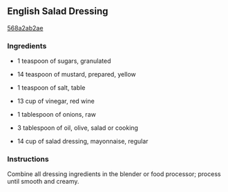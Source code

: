 ## English Salad Dressing

[568a2ab2ae](http://www.food.com/recipe/english-salad-dressing-430177)

### Ingredients

 - 1 teaspoon of sugars, granulated

 - 14 teaspoon of mustard, prepared, yellow

 - 1 teaspoon of salt, table

 - 13 cup of vinegar, red wine

 - 1 tablespoon of onions, raw

 - 3 tablespoon of oil, olive, salad or cooking

 - 14 cup of salad dressing, mayonnaise, regular

### Instructions

Combine all dressing ingredients in the blender or food processor; process until smooth and creamy.